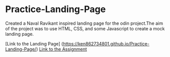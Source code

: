 # Practice-Landing-Page
Created a Naval Ravikant inspired landing page for the odin project.The aim of the project
was to use HTML, CSS, and some Javascript to create a mock landing page.

[Link to the Landing Page] (https://ken862734801.github.io/Practice-Landing-Page/)
[Link to the Assignment](https://www.theodinproject.com/lessons/foundations-landing-page)
